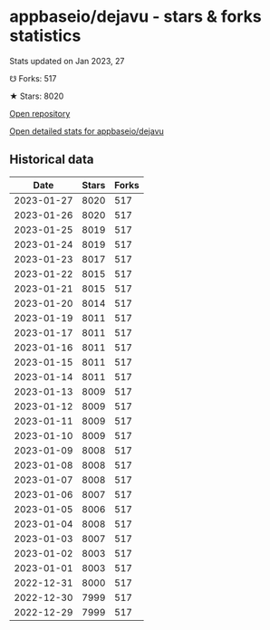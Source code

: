 # appbaseio/dejavu - stars & forks statistics

Stats updated on Jan 2023, 27

☋ Forks: 517

★ Stars: 8020

[Open repository](https://github.com/appbaseio/dejavu)

[Open detailed stats for appbaseio/dejavu](https://reviewgithub.com/rep/appbaseio/dejavu)

## Historical data
| Date | Stars | Forks |
|------|-------|-------|
| 2023-01-27 | 8020 | 517 | 
| 2023-01-26 | 8020 | 517 | 
| 2023-01-25 | 8019 | 517 | 
| 2023-01-24 | 8019 | 517 | 
| 2023-01-23 | 8017 | 517 | 
| 2023-01-22 | 8015 | 517 | 
| 2023-01-21 | 8015 | 517 | 
| 2023-01-20 | 8014 | 517 | 
| 2023-01-19 | 8011 | 517 | 
| 2023-01-17 | 8011 | 517 | 
| 2023-01-16 | 8011 | 517 | 
| 2023-01-15 | 8011 | 517 | 
| 2023-01-14 | 8011 | 517 | 
| 2023-01-13 | 8009 | 517 | 
| 2023-01-12 | 8009 | 517 | 
| 2023-01-11 | 8009 | 517 | 
| 2023-01-10 | 8009 | 517 | 
| 2023-01-09 | 8008 | 517 | 
| 2023-01-08 | 8008 | 517 | 
| 2023-01-07 | 8008 | 517 | 
| 2023-01-06 | 8007 | 517 | 
| 2023-01-05 | 8006 | 517 | 
| 2023-01-04 | 8008 | 517 | 
| 2023-01-03 | 8007 | 517 | 
| 2023-01-02 | 8003 | 517 | 
| 2023-01-01 | 8003 | 517 | 
| 2022-12-31 | 8000 | 517 | 
| 2022-12-30 | 7999 | 517 | 
| 2022-12-29 | 7999 | 517 | 

